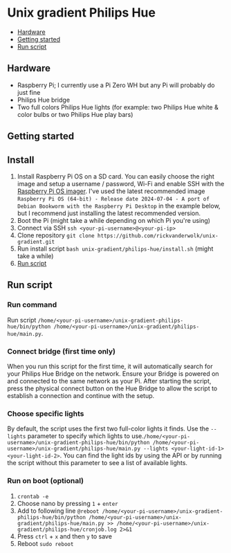 # Unix gradient Philips Hue

- [Hardware](#hardware)
- [Getting started](#getting-started)
- [Run script](#run-script)

<a id="hardware"></a>
## Hardware

- Raspberry Pi; I currently use a Pi Zero WH but any Pi will probably do just fine
- Philips Hue bridge
- Two full colors Philips Hue lights (for example: two Philips Hue white & color bulbs or two Philips Hue play bars)

<a id="getting-started"></a>
## Getting started

## Install

1. Install Raspberry Pi OS on a SD card. You can easily choose the right image and setup a username / password, Wi-Fi and enable SSH with the [Raspberry Pi OS imager](https://www.raspberrypi.com/software/). I've used the latest recommended image `Raspberry Pi OS (64-bit) - Release date 2024-07-04 - A port of Debian Bookworm with the Raspberry Pi Desktop` in the example below, but I recommend just installing the latest recommended version.
2. Boot the Pi (might take a while depending on which Pi you're using)
3. Connect via SSH `ssh <your-pi-username>@<your-pi-ip>`
4. Clone repository `git clone https://github.com/rickvanderwolk/unix-gradient.git`
5. Run install script `bash unix-gradient/philips-hue/install.sh` (might take a while)
6. [Run script](#run-script)

<a id="#run-script"></a>
## Run script

### Run command

Run script `/home/<your-pi-username>/unix-gradient-philips-hue/bin/python /home/<your-pi-username>/unix-gradient/philips-hue/main.py`.

### Connect bridge (first time only)

When you run this script for the first time, it will automatically search for your Philips Hue Bridge on the network. Ensure your Bridge is powered on and connected to the same network as your Pi. After starting the script, press the physical connect button on the Hue Bridge to allow the script to establish a connection and continue with the setup.

### Choose specific lights

By default, the script uses the first two full-color lights it finds. Use the `--lights` parameter to specify which lights to use.`/home/<your-pi-username>/unix-gradient-philips-hue/bin/python /home/<your-pi-username>/unix-gradient/philips-hue/main.py --lights <your-light-id-1> <your-light-id-2>`. You can find the light ids by using the API or by running the script without this parameter to see a list of available lights.

### Run on boot (optional)

1. `crontab -e`
2. Choose nano by pressing `1` + `enter`
3. Add to following line `@reboot /home/<your-pi-username>/unix-gradient-philips-hue/bin/python /home/<your-pi-username>/unix-gradient/philips-hue/main.py >> /home/<your-pi-username>/unix-gradient/philips-hue/cronjob.log 2>&1`
4. Press `ctrl` + `x` and then `y` to save
5. Reboot `sudo reboot`
